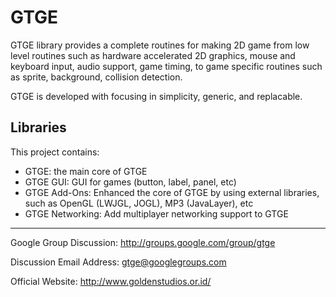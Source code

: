 # GTGE #

GTGE library provides a complete routines for making 2D game from low level routines such as hardware accelerated 2D graphics, mouse and keyboard input, audio support, game timing, to game specific routines such as sprite, background, collision detection.

GTGE is developed with focusing in simplicity, generic, and replacable.

## Libraries ##

This project contains:
  * GTGE: the main core of GTGE
  * GTGE GUI: GUI for games (button, label, panel, etc)
  * GTGE Add-Ons: Enhanced the core of GTGE by using external libraries, such as OpenGL (LWJGL, JOGL), MP3 (JavaLayer), etc
  * GTGE Networking: Add multiplayer networking support to GTGE


---


Google Group Discussion: http://groups.google.com/group/gtge

Discussion Email Address: gtge@googlegroups.com

Official Website: http://www.goldenstudios.or.id/
